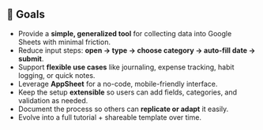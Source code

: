 ## 🎯 Goals

- Provide a **simple, generalized tool** for collecting data into Google Sheets with minimal friction.  
- Reduce input steps: **open → type → choose category → auto-fill date → submit**.  
- Support **flexible use cases** like journaling, expense tracking, habit logging, or quick notes.  
- Leverage **AppSheet** for a no-code, mobile-friendly interface.  
- Keep the setup **extensible** so users can add fields, categories, and validation as needed.  
- Document the process so others can **replicate or adapt** it easily.  
- Evolve into a full tutorial + shareable template over time.

